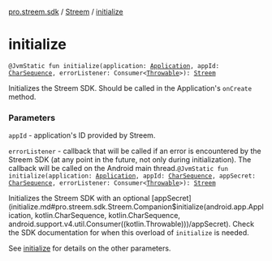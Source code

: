 [pro.streem.sdk](../index.md) / [Streem](index.md) / [initialize](./initialize.md)

# initialize

`@JvmStatic fun initialize(application: `[`Application`](https://developer.android.com/reference/android/app/Application.html)`, appId: `[`CharSequence`](https://kotlinlang.org/api/latest/jvm/stdlib/kotlin/-char-sequence/index.html)`, errorListener: Consumer<`[`Throwable`](https://kotlinlang.org/api/latest/jvm/stdlib/kotlin/-throwable/index.html)`>): `[`Streem`](index.md)

Initializes the Streem SDK. Should be called in the Application's `onCreate` method.

### Parameters

`appId` - application's ID provided by Streem.

`errorListener` - callback that will be called if an error is encountered by the
Streem SDK (at any point in the future, not only during initialization). The callback
will be called on the Android main thread.`@JvmStatic fun initialize(application: `[`Application`](https://developer.android.com/reference/android/app/Application.html)`, appId: `[`CharSequence`](https://kotlinlang.org/api/latest/jvm/stdlib/kotlin/-char-sequence/index.html)`, appSecret: `[`CharSequence`](https://kotlinlang.org/api/latest/jvm/stdlib/kotlin/-char-sequence/index.html)`, errorListener: Consumer<`[`Throwable`](https://kotlinlang.org/api/latest/jvm/stdlib/kotlin/-throwable/index.html)`>): `[`Streem`](index.md)

Initializes the Streem SDK with an optional [appSecret](initialize.md#pro.streem.sdk.Streem.Companion$initialize(android.app.Application, kotlin.CharSequence, kotlin.CharSequence, android.support.v4.util.Consumer((kotlin.Throwable)))/appSecret). Check the SDK documentation for
when this overload of `initialize` is needed.

See [initialize](./initialize.md) for details on the other parameters.


